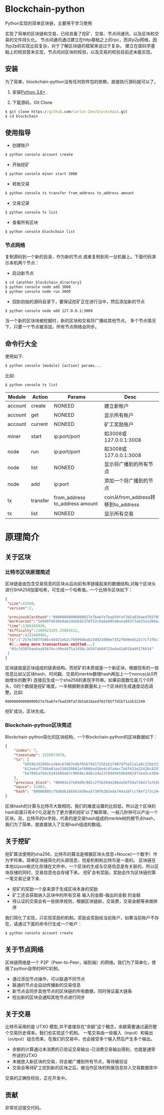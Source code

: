 # Blockchain-python

Python实现的简单区块链，主要用于学习使用

实现了简单的区块链和交易，已经具备了挖矿、交易、节点间通讯、以及区块和交易的文件持久化。
节点间通讯通过建立在http基础之上的rpc，而非p2p网络，因为p2p的实现比较复杂，对于了解区块链的框架来说过于复杂。
建立在密码学基础上的校验暂未实现，节点间对区块的校验，以及交易的校验目前还未能实现。

## 安装

为了简单，blockchain-python没有任何软件包的依赖，直接执行源码就可以了。

1. 安装[Python 3.6+](https://www.python.org/downloads/) .

2. 下载源码，Git Clone

```cmd
$ git clone https://github.com/Carlos-Zen/blockchain.git
$ cd blockchain
```

## 使用指导

- 创建账户

```cmd
$ python console account create
```

- 开始挖矿

```cmd
$ python console miner start 3008
```

- 转账交易

```cmd
$ python console tx transfer from_address to_address amount
```

- 交易记录

```cmd
$ python console tx list
```

- 查看所有区块

```cmd
$ python console blockchain list
```

### 节点网络

复制源码到一个新的目录，作为新的节点.或者复制到另一台机器上。下面代码演示本机两个节点：

- 启动新节点

```cmd
$ cd {another_blockchain_directory}
$ python console node add 3008
$ python console node run 3009
```

- 回到初始的源码目录下，要保证挖矿正在进行当中，然后添加新的节点

```cmd
$ python console node add 127.0.0.1:3009
```

当一个新的区块块被挖掘时，新的区块和交易将广播给其他节点。
多个节点情况下，只要一个节点被添加，所有节点网络会同步。

## 命令行大全

使用如下:

```cmd
$ python console [module] [action] params...
```

比如:

```cmd
$ python console tx list
```

|  Module  |  Action    |  Params                            |  Desc                                            |
|----------|------------|------------------------------------|--------------------------------------------------|
| account  |  create    |  NONEED                            |  建立新帐户                                       |
| account  |  get       |  NONEED                            |  显示所有帐户                                     |
| account  |  current   |  NONEED                            |  矿工奖励账户                                     |
| miner    |  start     |  ip:port/port                      |  如3008或127.0.0.1:3008                          |
| node     |  run       |  ip:port/port                      |  如3008或127.0.0.1:3008                          |
| node     |  list      |  NONEED                            |  显示将广播到的所有节点                            |
| node     |  add       |  ip:port                           |  添加一个将广播到的节点                            |
| tx       |  transfer  |  from_address to_address   amount  |  coin从from_address转移到to_address               |
| tx       |  list      |  NONEED                            |  显示所有交易                                     |

# 原理简介

## 关于区块

### 比特币区块原理简述

区块链是由包含交易信息的区块从后向前有序链接起来的数据结构,对每个区块头进行SHA256加密哈希，可生成一个哈希值。一个比特币区块如下：

```json
{
 "size":43560,
 "version":2,

 "previousblockhash":"00000000000000027e7ba6fe7bad39faf3b5a83daed765f05f7d1b71a1632249",
 "merkleroot":"5e049f4030e0ab2debb92378f53c0a6e09548aea083f3ab25e1d94ea1155e29d",
 "time":1388185038,
 "difficulty":1180923195.25802612,
 "nonce":4215469401,
 "tx":["257e7497fb8bc68421eb2c7b699dbab234831600e7352f0d9e6522c7cf3f6c77",
  #[...many more transactions omitted...]
  "05cfd38f6ae6aa83674cc99e4d75a1458c165b7ab84725eda41d018a09176634"
 ]
}
```

区块链就是区块组成的链表结构。而挖矿的本质就是一个新区块，根据现有的一些信息比如父区块hash、时间戳、交易的merkle数根hash再加上一个nonce(从0开始增长的数字)
连接后生成一个sha256的表现字符串。如果前面数位是几个0开头，0的个数就是挖矿难度，一半根据剩余数量和上一个区块的生成速度动态调整，比如:

```
00000000000000027e7ba6fe7bad39faf3b5a83daed765f05f7d1b71a1632249
```

挖矿成功，区块生成。

### Blockchain-python区块简述

Blockchain-python简化的区块结构，一个Blockchain-python的区块数据如下：

```json
{
    "index": 7,
    "timestamp": 1528972070,
    "tx": [
        "b959b3d2099ca304c67087edbf05b79d1f2501b1f407df5e51a1a8c22bb3334d",
        "613e4af7266e01ea338d30681ef606bad26e4cdfa4ec7a6f431e22420c8291fd",
        "be7095a764cb241606a67c9064bc8dbc2da2370d49459bd492473ea5ce304cb3"
    ],
    "previous_block": "00003e17e04d9c9d2c2f5629de20bda58f59af36417a7e50eb77a74a028b026a",
    "nouce": 11063,
    "hash": "00006805c75d0db1685616d9ea5730f6203eda744a16fcc78ef1f3c244083ea4"
}
```

区块hash的计算与比特币大致相同，我们的难度设置的比较低，所以这个区块的hash前面只有4个0,这是为了更方便的挖矿以了解原理，一般几秒钟可以产出一个区块。另，比特币的tx字段，代表的是交易hash组成的merkle树的根节点hash，我们为了简单，就直接放入了交易hash组成的数组。

## 关于挖矿

挖矿算法使用的sha256，比特币的算法是根据区块头信息+Nouce(一个数字）作为字符串。简单区块链简化的头部信息，但是机制和比特币是一直的。
区块链在本地以json格式化存储在文件中。一个区块的生成与交易信息是有关联的，所以区块存储的同时，交易信息也会存储下来。
挖矿会有奖励，奖励会作为区块链的第一笔交易记录下来.

- 挖矿的奖励一个是来源于生成区块本身的奖励
- 矿工还会获取纳入区块中的所有交易 输入的金额-输出的金额 的金额
- 待认证的交易会有一些排序规则，根据区块链龄，交易费，交易金额等来做排序

我们简化了实现，只实现奖励的机制。奖励会奖励给当前账户，如果当前账户不存在，请通过下面的命令行生成一个账户：

```cmd
$ python console account create
```

## 关于节点网络

区块链网络是一个 P2P（Peer-to-Peer，端到端）的网络。我们为了简单化，使用了python自带的RPC机制。

- 通过添加节点操作，可以联通不同节点
- 联通的节点会自动传播新的交易信息
- 新节点会同步其他节点的区块链的所有数据，同时保证最大链条
- 挖出新的区块会通知其他节点进行同步

## 关于交易

比特币采用的是 UTXO 模型,并不直接存在“余额”这个概念，余额需要通过遍历整个交易历史得来。我们也实现这个机制。
一笔交易由一些输入（input）和输出（output）组合而来，在我们的交易中，也会接受多个输入然后产生多个输出。

- 余额的计算通过未消费的已验证交易输出-已消费交易输出得到，也就是通常所说的UTXO
- 未被放入新区块的交易，将会被广播到所有节点，等待被验证
- 交易会等待矿工挖到新的区块之后，被当作区块的附属信息存入交易数据库中

交易的正确性校验，正在开发中。

## 贡献

非常欢迎提交代码。
